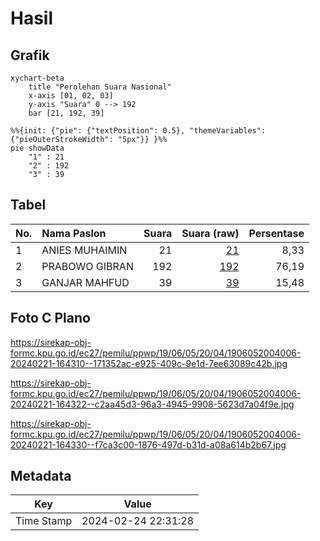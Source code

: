# Hasil

## Grafik

```mermaid
xychart-beta
    title "Perolehan Suara Nasional"
    x-axis [01, 02, 03]
    y-axis "Suara" 0 --> 192
    bar [21, 192, 39]
```

```mermaid
%%{init: {"pie": {"textPosition": 0.5}, "themeVariables": {"pieOuterStrokeWidth": "5px"}} }%%
pie showData
    "1" : 21
    "2" : 192
    "3" : 39
```

## Tabel

| No. | Nama Paslon    | Suara | Suara (raw) | Persentase |
|:--- |:-------------- | -----:| -----------:| ----------:|
| 1   | ANIES MUHAIMIN | 21    | [21][p-1]   | 8,33       |
| 2   | PRABOWO GIBRAN | 192   | [192][p-2]  | 76,19      |
| 3   | GANJAR MAHFUD  | 39    | [39][p-3]   | 15,48      |


[p-1]: https://github.com/gigit-pemilu/pemilu-2024/blob/main/pilpres/hitung-suara/sub/19-kepulauan-bangka-belitung/sub/06-belitung-timur/sub/05-damar/sub/2004-mengkubang/sub/006-tps/sub/paslon-1.txt
[p-2]: https://github.com/gigit-pemilu/pemilu-2024/blob/main/pilpres/hitung-suara/sub/19-kepulauan-bangka-belitung/sub/06-belitung-timur/sub/05-damar/sub/2004-mengkubang/sub/006-tps/sub/paslon-2.txt
[p-3]: https://github.com/gigit-pemilu/pemilu-2024/blob/main/pilpres/hitung-suara/sub/19-kepulauan-bangka-belitung/sub/06-belitung-timur/sub/05-damar/sub/2004-mengkubang/sub/006-tps/sub/paslon-3.txt

## Foto C Plano

https://sirekap-obj-formc.kpu.go.id/ec27/pemilu/ppwp/19/06/05/20/04/1906052004006-20240221-164310--171352ac-e925-409c-9e1d-7ee63089c42b.jpg

https://sirekap-obj-formc.kpu.go.id/ec27/pemilu/ppwp/19/06/05/20/04/1906052004006-20240221-164322--c2aa45d3-96a3-4945-9908-5623d7a04f9e.jpg

https://sirekap-obj-formc.kpu.go.id/ec27/pemilu/ppwp/19/06/05/20/04/1906052004006-20240221-164330--f7ca3c00-1876-497d-b31d-a08a614b2b67.jpg


## Metadata

| Key        | Value               |
| ---------- | ------------------- |
| Time Stamp | 2024-02-24 22:31:28 |



